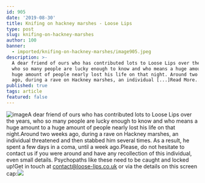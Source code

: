 ```yaml
---
id: 905
date: '2019-08-30'
title: Knifing on hackney marshes - Loose Lips
type: post
slug: knifing-on-hackney-marshes
author: 100
banner:
  - imported/knifing-on-hackney-marshes/image905.jpeg
description: >-
  A dear friend of ours who has contributed lots to Loose Lips over the years,
  who so many people are lucky enough to know and who means a huge amount to a
  huge amount of people nearly lost his life on that night. Around two weeks
  ago, during a rave on Hackney marshes, an individual [...]Read More...
published: true
tags: article
featured: false
---
```

![image](../imported/knifing-on-hackney-marshes/image905.jpeg)A dear friend of ours who has contributed lots to Loose Lips over the years, who so many people are lucky enough to know and who means a huge amount to a huge amount of people nearly lost his life on that night.Around two weeks ago, during a rave on Hackney marshes, an individual threatened and then stabbed him several times. As a result, he spent a few days in a coma, until a week ago.Please, do not hesitate to contact us if you were around and have any recollection of this individual, even small details. Psychopaths like these need to be caught and locked up!Get in touch at contact@loose-lips.co.uk or via the details on this screen cap:![](/wp-content/uploads/live/img/wysiwyg/5d6917f3b4fe7.jpg)